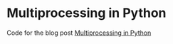 # Multiprocessing in Python
Code for the blog post [Multiprocessing in Python](https://reidy-p.github.io/python-multiprocessing/)
